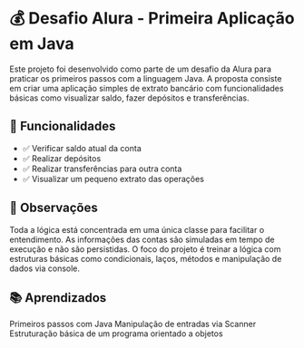 # 💰 Desafio Alura - Primeira Aplicação em Java

Este projeto foi desenvolvido como parte de um desafio da Alura para praticar os primeiros passos com a linguagem Java. A proposta consiste em criar uma aplicação simples de extrato bancário com funcionalidades básicas como visualizar saldo, fazer depósitos e transferências.

## 🚀 Funcionalidades

- ✅ Verificar saldo atual da conta  
- ✅ Realizar depósitos  
- ✅ Realizar transferências para outra conta  
- ✅ Visualizar um pequeno extrato das operações  

## 📝 Observações

Toda a lógica está concentrada em uma única classe para facilitar o entendimento.
As informações das contas são simuladas em tempo de execução e não são persistidas.
O foco do projeto é treinar a lógica com estruturas básicas como condicionais, laços, métodos e manipulação de dados via console.

## 📚 Aprendizados

Primeiros passos com Java
Manipulação de entradas via Scanner
Estruturação básica de um programa orientado a objetos
